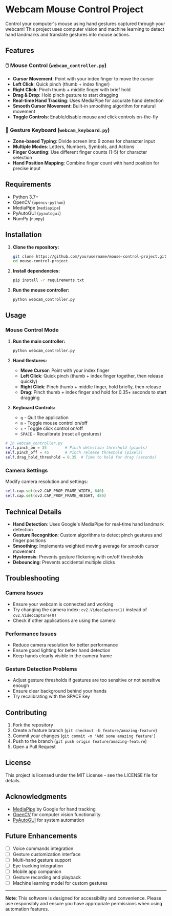 # Webcam Mouse Control Project

Control your computer's mouse using hand gestures captured through your webcam! This project uses computer vision and machine learning to detect hand landmarks and translate gestures into mouse actions.

## Features

### 🖱️ Mouse Control (`webcam_controller.py`)
- **Cursor Movement**: Point with your index finger to move the cursor
- **Left Click**: Quick pinch (thumb + index finger) 
- **Right Click**: Pinch thumb + middle finger with brief hold
- **Drag & Drop**: Hold pinch gesture to start dragging
- **Real-time Hand Tracking**: Uses MediaPipe for accurate hand detection
- **Smooth Cursor Movement**: Built-in smoothing algorithm for natural movement
- **Toggle Controls**: Enable/disable mouse and click controls on-the-fly


### 🎯 Gesture Keyboard (`webcam_keyboard.py`)
- **Zone-based Typing**: Divide screen into 9 zones for character input
- **Multiple Modes**: Letters, Numbers, Symbols, and Actions
- **Finger Counting**: Use different finger counts (1-5) for character selection
- **Hand Position Mapping**: Combine finger count with hand position for precise input

## Requirements

- Python 3.7+
- OpenCV (`opencv-python`)
- MediaPipe (`mediapipe`)
- PyAutoGUI (`pyautogui`)
- NumPy (`numpy`)

## Installation

1. **Clone the repository:**
   ```bash
   git clone https://github.com/yourusername/mouse-control-project.git
   cd mouse-control-project
   ```

2. **Install dependencies:**
   ```bash
   pip install -r requirements.txt
   ```

3. **Run the mouse controller:**
   ```bash
   python webcam_controller.py
   ```

## Usage

### Mouse Control Mode

1. **Run the main controller:**
   ```bash
   python webcam_controller.py
   ```

2. **Hand Gestures:**
   - **Move Cursor**: Point with your index finger
   - **Left Click**: Quick pinch (thumb + index finger together, then release quickly)
   - **Right Click**: Pinch thumb + middle finger, hold briefly, then release
   - **Drag**: Pinch thumb + index finger and hold for 0.35+ seconds to start dragging

3. **Keyboard Controls:**
   - `q` - Quit the application
   - `m` - Toggle mouse control on/off
   - `c` - Toggle click control on/off  
   - `SPACE` - Recalibrate (reset all gestures)


```python
# In webcam_controller.py
self.pinch_on = 35        # Pinch detection threshold (pixels)
self.pinch_off = 45       # Pinch release threshold (pixels)
self.drag_hold_threshold = 0.35  # Time to hold for drag (seconds)
```

### Camera Settings
Modify camera resolution and settings:

```python
self.cap.set(cv2.CAP_PROP_FRAME_WIDTH, 640)
self.cap.set(cv2.CAP_PROP_FRAME_HEIGHT, 480)
```

## Technical Details

- **Hand Detection**: Uses Google's MediaPipe for real-time hand landmark detection
- **Gesture Recognition**: Custom algorithms to detect pinch gestures and finger positions
- **Smoothing**: Implements weighted moving average for smooth cursor movement
- **Hysteresis**: Prevents gesture flickering with on/off thresholds
- **Debouncing**: Prevents accidental multiple clicks

## Troubleshooting

### Camera Issues
- Ensure your webcam is connected and working
- Try changing the camera index: `cv2.VideoCapture(1)` instead of `cv2.VideoCapture(0)`
- Check if other applications are using the camera

### Performance Issues
- Reduce camera resolution for better performance
- Ensure good lighting for better hand detection
- Keep hands clearly visible in the camera frame

### Gesture Detection Problems
- Adjust gesture thresholds if gestures are too sensitive or not sensitive enough
- Ensure clear background behind your hands
- Try recalibrating with the SPACE key

## Contributing

1. Fork the repository
2. Create a feature branch (`git checkout -b feature/amazing-feature`)
3. Commit your changes (`git commit -m 'Add some amazing feature'`)
4. Push to the branch (`git push origin feature/amazing-feature`)
5. Open a Pull Request

## License

This project is licensed under the MIT License - see the LICENSE file for details.

## Acknowledgments

- [MediaPipe](https://mediapipe.dev/) by Google for hand tracking
- [OpenCV](https://opencv.org/) for computer vision functionality
- [PyAutoGUI](https://pyautogui.readthedocs.io/) for system automation

## Future Enhancements

- [ ] Voice commands integration
- [ ] Gesture customization interface
- [ ] Multi-hand gesture support
- [ ] Eye tracking integration
- [ ] Mobile app companion
- [ ] Gesture recording and playback
- [ ] Machine learning model for custom gestures

---

**Note**: This software is designed for accessibility and convenience. Please use responsibly and ensure you have appropriate permissions when using automation features.
